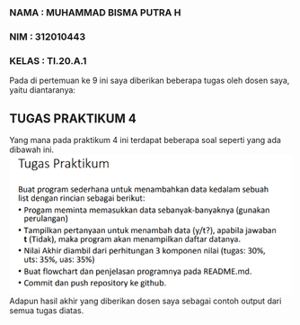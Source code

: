 ### NAMA  : MUHAMMAD BISMA PUTRA H
### NIM   : 312010443
### KELAS : TI.20.A.1

Pada di pertemuan ke 9 ini saya diberikan beberapa tugas oleh dosen saya, yaitu diantaranya:
## TUGAS PRAKTIKUM 4
Yang mana pada praktikum 4 ini terdapat beberapa soal seperti yang ada dibawah ini.
![gitpush](poto/5.png) <br>
Adapun hasil akhir yang diberikan dosen saya sebagai contoh output dari semua tugas diatas.

